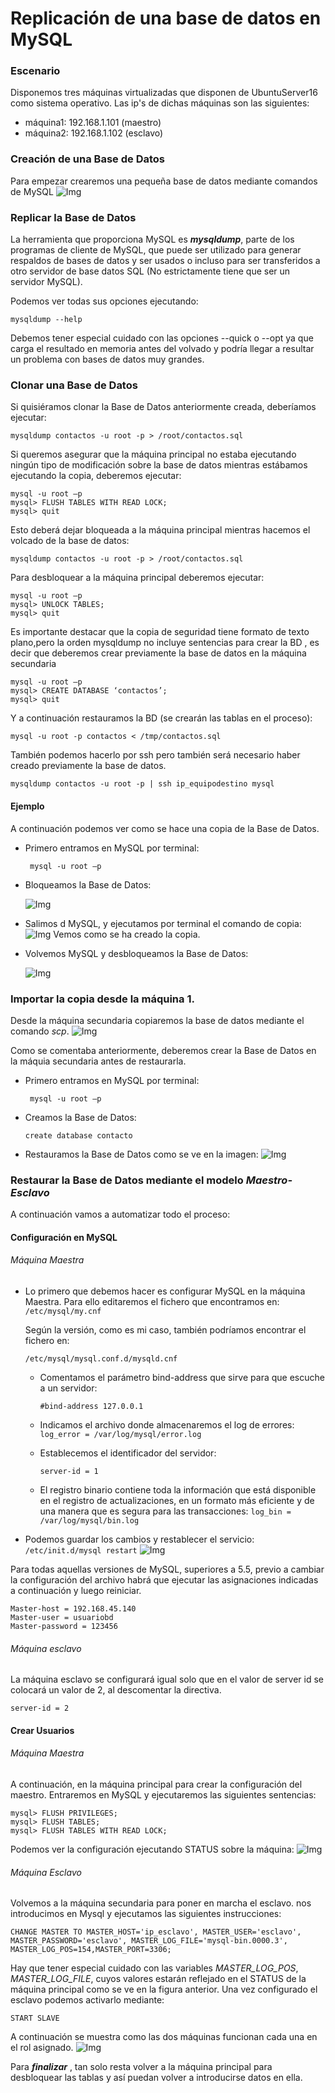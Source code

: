 # Replicación de una base de datos en MySQL

### Escenario
Disponemos tres máquinas virtualizadas que disponen de UbuntuServer16
como sistema operativo. Las ip's de dichas máquinas son las siguientes:
* máquina1: 192.168.1.101 (maestro)
* máquina2: 192.168.1.102 (esclavo)

### Creación de una Base de Datos
 Para empezar crearemos una pequeña base de datos mediante comandos de MySQL
 ![Img][im1]

 ### Replicar la Base de Datos
 La herramienta que proporciona MySQL es ***mysqldump***,  parte de los  programas de cliente de MySQL, que puede ser utilizado para generar respaldos de bases de datos y ser usados o incluso para ser transferidos a otro servidor de base datos SQL (No estrictamente tiene que ser un servidor MySQL).

Podemos ver todas sus opciones ejecutando:

`mysqldump --help`

Debemos tener especial cuidado con las opciones --quick o --opt ya que carga el resultado en memoria antes del volvado y podría llegar a resultar un problema con bases de datos muy grandes.

### Clonar una Base de Datos
Si quisiéramos clonar la Base de Datos anteriormente creada, deberíamos ejecutar:

`mysqldump contactos -u root -p > /root/contactos.sql`

Si queremos asegurar que la máquina principal no estaba ejecutando ningún tipo de modificación sobre la base de datos mientras estábamos ejecutando la copia, deberemos ejecutar:
~~~~
mysql -u root –p
mysql> FLUSH TABLES WITH READ LOCK;
mysql> quit
~~~~
Esto deberá dejar bloqueada a la máquina principal mientras hacemos el volcado de la base de datos:

`mysqldump contactos -u root -p > /root/contactos.sql`

Para desbloquear a la máquina principal deberemos ejecutar:
~~~~
mysql -u root –p
mysql> UNLOCK TABLES;
mysql> quit
~~~~

Es importante destacar que la copia de seguridad tiene formato de texto plano,pero la orden mysqldump no incluye
sentencias para crear la BD , es decir que deberemos crear previamente la base de datos en la máquina secundaria
~~~~
mysql -u root –p
mysql> CREATE DATABASE ‘contactos’;
mysql> quit

~~~~

Y a continuación restauramos la BD (se crearán las
tablas en el proceso):

`mysql -u root -p contactos < /tmp/contactos.sql`

También podemos hacerlo por ssh pero también será necesario haber creado previamente la base de datos.

`mysqldump contactos -u root -p | ssh ip_equipodestino mysql`


####  Ejemplo
A continuación podemos ver como se hace una copia de la Base de Datos.
* Primero entramos en MySQL por terminal:

    ` mysql -u root –p`

* Bloqueamos la Base de Datos:

  ![Img][im2]

* Salimos d MySQL, y ejecutamos por terminal el comando de copia:
![Img][im3]
Vemos como se ha creado la copia.

* Volvemos MySQL y desbloqueamos la Base de Datos:

    ![Img][im4]

### Importar la copia desde la máquina 1.
Desde la máquina secundaria copiaremos la base de datos mediante el comando *scp*.
![Img][im5]

Como se comentaba anteriormente, deberemos crear la Base de Datos en la máquia secundaria antes de restaurarla.
* Primero entramos en MySQL por terminal:

    ` mysql -u root –p`

* Creamos la Base de Datos:

    `create database contacto`

* Restauramos la Base de Datos como se ve en la imagen:
![Img][im6]

### Restaurar la Base de Datos mediante el modelo ***Maestro-Esclavo***
A continuación vamos a automatizar todo el proceso:

#### Configuración en MySQL
###### Máquina Maestra
* Lo primero que debemos hacer es configurar MySQL en la máquina Maestra. Para ello editaremos el fichero que encontramos en:
`/etc/mysql/my.cnf`

  Según la versión, como es mi caso, también podríamos encontrar el fichero en:

  `/etc/mysql/mysql.conf.d/mysqld.cnf`

  * Comentamos el parámetro bind-address que sirve para que escuche a un servidor:

    `#bind-address 127.0.0.1`

  * Indicamos el archivo donde almacenaremos el log de errores: `log_error = /var/log/mysql/error.log`

  * Establecemos el identificador del servidor:

    `server-id = 1`

  * El registro binario contiene toda la información que está disponible en el registro de actualizaciones, en un formato más eficiente y de una manera que es segura para las transacciones:
      `log_bin = /var/log/mysql/bin.log`


* Podemos guardar los cambios y restablecer el servicio:
`/etc/init.d/mysql restart`
![Img][im11]

Para todas aquellas versiones de MySQL, superiores a 5.5, previo a cambiar la configuración del archivo habrá que ejecutar las asignaciones indicadas a continuación y luego reiniciar.
~~~~
Master-host = 192.168.45.140
Master-user = usuariobd
Master-password = 123456

~~~~

###### Máquina esclavo
La máquina esclavo se configurará igual solo que en el valor de server id se colocará un valor de 2, al descomentar la directiva.

`server-id = 2`



#### Crear Usuarios
######  Máquina Maestra
A continuación, en la máquina principal para crear la configuración del maestro. Entraremos en MySQL y ejecutaremos las siguientes sentencias:
~~~~
mysql> FLUSH PRIVILEGES;
mysql> FLUSH TABLES;
mysql> FLUSH TABLES WITH READ LOCK;
~~~~
Podemos ver la configuración ejecutando STATUS sobre la máquina:
![Img][im12]

###### Máquina Esclavo
Volvemos a la máquina secundaria para poner en marcha el esclavo. nos introducimos en Mysql y ejecutamos las siguientes instrucciones:

~~~~
CHANGE MASTER TO MASTER_HOST='ip_esclavo', MASTER_USER='esclavo', MASTER_PASSWORD='esclavo', MASTER_LOG_FILE='mysql-bin.0000.3', MASTER_LOG_POS=154,MASTER_PORT=3306;
~~~~
Hay que tener especial cuidado con las variables *MASTER_LOG_POS*, *MASTER_LOG_FILE*, cuyos valores estarán reflejado en el STATUS de la máquina principal como se ve en la figura anterior.
Una vez configurado el esclavo podemos activarlo mediante:

`START SLAVE`

A continuación se muestra como las dos máquinas funcionan cada una en el rol asignado.
![Img][im13]

Para ***finalizar*** , tan solo resta volver a la máquina principal para desbloquear las tablas y así puedan volver a introducirse datos en ella.



[im1]: Imagenes/P5/BD1.png
[im2]: Imagenes/P5/cop1.png
[im3]: Imagenes/P5/cop2.png
[im4]: Imagenes/P5/cop3.png
[im5]: Imagenes/P5/maq2cop1.png
[im6]: Imagenes/P5/maq2cop2.png
[im7]: Imagenes/P5/bin.png
[im8]: Imagenes/P5/log.png
[im9]: Imagenes/P5/server.png
[im10]: Imagenes/P5/logbin.png
[im11]: Imagenes/P5/restart.png
[im12]: Imagenes/P5/nueva.png
[im13]: Imagenes/P5/2maquinas.png
